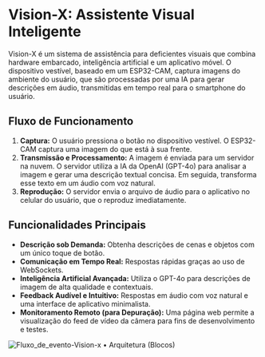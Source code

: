 # Vision-X: Assistente Visual Inteligente

Vision-X é um sistema de assistência para deficientes visuais que combina hardware embarcado, inteligência artificial e um aplicativo móvel. O dispositivo vestível, baseado em um ESP32-CAM, captura imagens do ambiente do usuário, que são processadas por uma IA para gerar descrições em áudio, transmitidas em tempo real para o smartphone do usuário.

## Fluxo de Funcionamento

1.  **Captura:** O usuário pressiona o botão no dispositivo vestível. O ESP32-CAM captura uma imagem do que está à sua frente.
2.  **Transmissão e Processamento:** A imagem é enviada para um servidor na nuvem. O servidor utiliza a IA da OpenAI (GPT-4o) para analisar a imagem e gerar uma descrição textual concisa. Em seguida, transforma esse texto em um áudio com voz natural.
3.  **Reprodução:** O servidor envia o arquivo de áudio para o aplicativo no celular do usuário, que o reproduz imediatamente.

## Funcionalidades Principais

* **Descrição sob Demanda:** Obtenha descrições de cenas e objetos com um único toque de botão.
* **Comunicação em Tempo Real:** Respostas rápidas graças ao uso de WebSockets.
* **Inteligência Artificial Avançada:** Utiliza o GPT-4o para descrições de imagem de alta qualidade e contextuais.
* **Feedback Audível e Intuitivo:** Respostas em áudio com voz natural e uma interface de aplicativo minimalista.
* **Monitoramento Remoto (para Depuração):** Uma página web permite a visualização do feed de vídeo da câmera para fins de desenvolvimento e testes.



![Fluxo_de_evento-Vision-x • Arquitetura (Blocos)](https://github.com/user-attachments/assets/23cb5791-8074-49a3-853b-81a52bd223e8)
